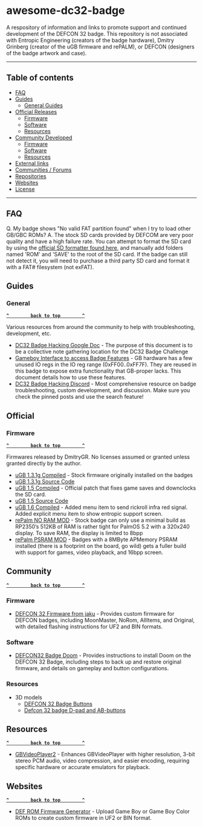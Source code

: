 # awesome-dc32-badge
A respository of information and links to promote support and continued development of the DEFCON 32 badge. This repository is not associated with Entropic Engineering (creators of the badge hardware), Dmitry Grinberg (creator of the uGB firmware and rePALM), or DEFCON (designers of the badge artwork and case). 

--------------------

## Table of contents

- [FAQ]($faq)
- [Guides](#guides)
  - [General Guides](#general)
- [Official Releases](#official)
  - [Firmware](#firmware)
  - [Software](#software)
  - [Resources](#resources)
- [Community Developed](#community)
  - [Firmware](#commfirmware)
  - [Software](#commsoftware)
  - [Resources](#commresources)
- [External links](#external-links)
- [Communities / Forums](#communities--forums)
- [Repositories](#repositories)
- [Websites](#websites)
- [License](#license)

--------------------
## FAQ

Q. My badge shows "No valid FAT partition found" when I try to load other GB/GBC ROMs?
A. The stock SD cards provided by DEFCOM are very poor quality and have a high failure rate. You can attempt to format the SD card by using the [official SD formatter found here](https://www.sdcard.org/downloads/formatter/), and manually add folders named 'ROM' and 'SAVE' to the root of the SD card. If the badge can still not detect it, you will need to purchase a third party SD card and format it with a FAT# filesystem (not exFAT).  

## Guides

### General

**[`^        back to top        ^`](#awesome-dc32-badge)**

Various resources from around the community to help with troubleshooting, development, etc.

- [DC32 Badge Hacking Google Doc](https://docs.google.com/document/d/1Jff1UbKaRGoHoAug1c0r6a4Y-MYruvgVORGG8c63sNQ) - The purpose of this document is to be a collective note gathering location for the DC32 Badge Challenge
- [Gameboy Interface to access Badge Features](https://docs.google.com/document/d/1COY5n0HhBcBq7ILwsKtOjV-_0-arNPkk_qBH9PI9fms) - GB hardware has a few unused IO regs in the IO reg range (0xFF00..0xFF7F). They are reused in this badge to expose extra functionality that GB-proper lacks. This document details how to use these features.
- [DC32 Badge Hacking Discord](https://discord.gg/z7HvmSQx) - Most comprehensive resource on badge troubleshooting, custom development, and discussion. Make sure you check the pinned posts and use the search feature!

## Official

### Firmware

**[`^        back to top        ^`](#awesome-dc32-badge)**

Firmwares released by DmitryGR. No licenses assumed or granted unless granted directly by the author.

- [uGB 1.3.1g Compiled](https://discord.com/channels/867438418212683796/1262488625799495732/1271177820298674280) - Stock firmware originally installed on the badges
- [uGB 1.3.1g Source Code](https://cdn.discordapp.com/attachments/1262488625799495732/1271175312012480512/defcon_badge.tar.bz2?ex=66c0edc3&is=66bf9c43&hm=174d8e7c02c12762ec74cde20103b29705f163aeca7854a19823e1f5150bee18&) 
- [uGB 1.5 Compiled](http://dmitry.gr/images/defcon_update_1.5.0.tar.bz2) - Official patch that fixes game saves and downclocks the SD card.
- [uGB 1.5 Source Code](http://dmitry.gr/images/defcon_code_1.5.0.tar.bz2)
- [uGB 1.6 Compiled](https://discord.com/channels/867438418212683796/1262488625799495732/1271971778985590805) - Added menu item to send rickroll infra red signal. Added explicit menu item to show entropic support screen.
- [rePalm NO RAM MOD](https://dmitry.gr/images/rePalmDefcon_NOPSRAM.bin) - Stock badge can only use a minimal build as RP2350’s 512KB of RAM is rather tight for PalmOS 5.2 with a  320x240 display. To save RAM, the display is limited to 8bpp
- [rePalm PSRAM MOD](https://dmitry.gr/images/rePalmDefcon_withPSRAM.bin) - Badges with a 8MByte APMemory PSRAM installed (there is a footprint on the board, go wild) gets a fuller build with support for games, video playback, and 16bpp screen.

## Community

**[`^        back to top        ^`](#awesome-dc32-badge)**

### <a id="commfirmware" /> Firmware

- [DEFCON 32 Firmware from jaku](https://github.com/jaku/DEFCON-32-BadgeFirmware) - Provides custom firmware for DEFCON badges, including MoonMaster, NoRom, AllItems, and Original, with detailed flashing instructions for UF2 and BIN formats.

### <a id="commsoftware" /> Software

- [DEFCON32 Badge Doom](https://github.com/kilograham/rp2040-doom/releases/tag/defcon32_v0) - Provides instructions to install Doom on the DEFCON 32 Badge, including steps to back up and restore original firmware, and details on gameplay and button configurations.

### <a id="commresources" /> Resources

- 3D models
  - [DEFCON 32 Badge Buttons](https://www.printables.com/model/977477-defcon-32-badge-buttons)
  - [Defcon 32 badge D-pad and AB-buttons](https://makerworld.com/en/models/588650?from=search#profileId-509911)

## Resources

**[`^        back to top        ^`](#awesome-dc32-badge)**

- [GBVideoPlayer2](https://github.com/LIJI32/GBVideoPlayer2) - Enhances GBVideoPlayer with higher resolution, 3-bit stereo PCM audio, video compression, and easier encoding, requiring specific hardware or accurate emulators for playback.

## Websites

**[`^        back to top        ^`](#awesome-dc32-badge)**

- [DEF ROM Firmware Generator](https://defrom.lol/) - Upload Game Boy or Game Boy Color ROMs to create custom firmware in UF2 or BIN format.

